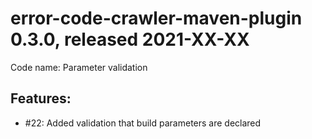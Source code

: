 # error-code-crawler-maven-plugin 0.3.0, released 2021-XX-XX

Code name: Parameter validation

## Features:

* #22: Added validation that build parameters are declared